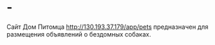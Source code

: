 # -
Сайт Дом Питомца http://130.193.37.179/app/pets предназначен для размещения объявлений о бездомных собаках.
